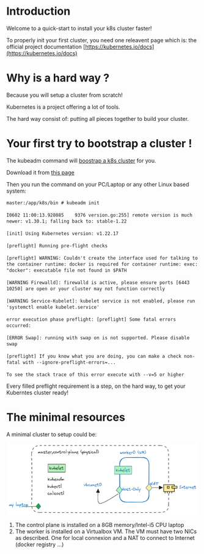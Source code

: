 Introduction
============

Welcome to a quick-start to install your k8s cluster faster!

To properly init your first cluster, you need one releavent page which is: the official project documentation [https://kubernetes.io/docs](https://kubernetes.io/docs)

Why is a hard way ?
===================
Because you will setup a cluster from scratch!

Kubernetes is a project offering a lot of tools.

The hard way consist of: putting all pieces together to build your cluster.

Your first try to bootstrap a cluster !
=======================================

The kubeadm command will [boostrap a k8s cluster](https://kubernetes.io/docs/setup/production-environment/tools/kubeadm/) for you.

Download it from [this page](https://kubernetes.io/releases/download/)

Then you run the command on your PC/Laptop or any other Linux based system:
```
master:/app/k8s/bin # kubeadm init

I0602 11:00:13.928085    9376 version.go:255] remote version is much newer: v1.30.1; falling back to: stable-1.22

[init] Using Kubernetes version: v1.22.17

[preflight] Running pre-flight checks

[preflight] WARNING: Couldn't create the interface used for talking to the container runtime: docker is required for container runtime: exec: "docker": executable file not found in $PATH

[WARNING Firewalld]: firewalld is active, please ensure ports [6443 10250] are open or your cluster may not function correctly

[WARNING Service-Kubelet]: kubelet service is not enabled, please run 'systemctl enable kubelet.service'

error execution phase preflight: [preflight] Some fatal errors occurred:

[ERROR Swap]: running with swap on is not supported. Please disable swap

[preflight] If you know what you are doing, you can make a check non-fatal with --ignore-preflight-errors=...

To see the stack trace of this error execute with --v=5 or higher
```
Every filled preflight requirement is a step, on the hard way, to get your Kuberntes cluster ready!

The minimal resources
=====================
A minimal cluster to setup could be:

![img.png](minimal_cluster.png)

1. The control plane is installed on a 8GB memory/Intel-i5 CPU laptop
2. The worker is installed on a Virtualbox VM. The VM must have two NICs as described. One for local connexion and a NAT to connect to Internet (docker registry ...)
